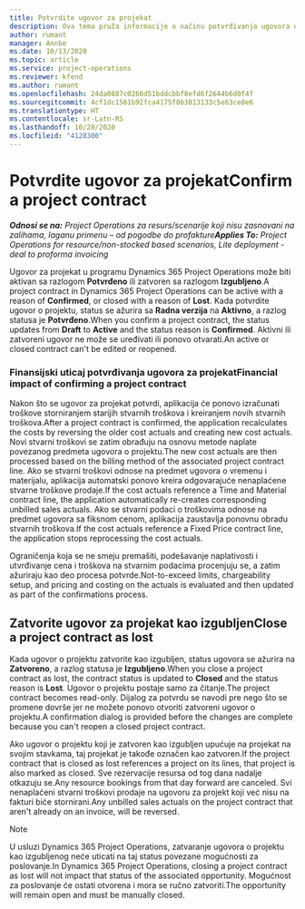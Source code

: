 ```yaml
---
title: Potvrdite ugovor za projekat
description: Ova tema pruža informacije o načinu potvrđivanja ugovora u usluzi Project Operations.
author: rumant
manager: Annbe
ms.date: 10/13/2020
ms.topic: article
ms.service: project-operations
ms.reviewer: kfend
ms.author: rumant
ms.openlocfilehash: 24da0887c0266d51bddcbbf8efd6f2644b6d0f4f
ms.sourcegitcommit: 4cf1dc1561b92fca4175f0b3813133c5e63ce8e6
ms.translationtype: HT
ms.contentlocale: sr-Latn-RS
ms.lasthandoff: 10/28/2020
ms.locfileid: "4128300"
---
```

# <a name="confirm-a-project-contract"></a><span data-ttu-id="1be06-103">Potvrdite ugovor za projekat</span><span class="sxs-lookup"><span data-stu-id="1be06-103">Confirm a project contract</span></span>

<span data-ttu-id="1be06-104">_**Odnosi se na:** Project Operations za resurs/scenarije koji nisu zasnovani na zalihama, laganu primenu – od pogodbe do profakture_</span><span class="sxs-lookup"><span data-stu-id="1be06-104">_**Applies To:** Project Operations for resource/non-stocked based scenarios, Lite deployment - deal to proforma invoicing_</span></span>

<span data-ttu-id="1be06-105">Ugovor za projekat u programu Dynamics 365 Project Operations može biti aktivan sa razlogom **Potvrđeno** ili zatvoren sa razlogom **Izgubljeno**.</span><span class="sxs-lookup"><span data-stu-id="1be06-105">A project contract in Dynamics 365 Project Operations can be active with a reason of **Confirmed**, or closed with a reason of **Lost**.</span></span> <span data-ttu-id="1be06-106">Kada potvrdite ugovor o projektu, status se ažurira sa **Radna verzija** na **Aktivno**, a razlog statusa je **Potvrđeno**.</span><span class="sxs-lookup"><span data-stu-id="1be06-106">When you confirm a project contract, the status updates from **Draft** to **Active** and the status reason is **Confirmed**.</span></span> <span data-ttu-id="1be06-107">Aktivni ili zatvoreni ugovor ne može se uređivati ili ponovo otvarati.</span><span class="sxs-lookup"><span data-stu-id="1be06-107">An active or closed contract can't be edited or reopened.</span></span> 

### <a name="financial-impact-of-confirming-a-project-contract"></a><span data-ttu-id="1be06-108">Finansijski uticaj potvrđivanja ugovora za projekat</span><span class="sxs-lookup"><span data-stu-id="1be06-108">Financial impact of confirming a project contract</span></span>

<span data-ttu-id="1be06-109">Nakon što se ugovor za projekat potvrdi, aplikacija će ponovo izračunati troškove storniranjem starijih stvarnih troškova i kreiranjem novih stvarnih troškova.</span><span class="sxs-lookup"><span data-stu-id="1be06-109">After a project contract is confirmed, the application recalculates the costs by reversing the older cost actuals and creating new cost actuals.</span></span> <span data-ttu-id="1be06-110">Novi stvarni troškovi se zatim obrađuju na osnovu metode naplate povezanog predmeta ugovora o projektu.</span><span class="sxs-lookup"><span data-stu-id="1be06-110">The new cost actuals are then processed based on the billing method of the associated project contract line.</span></span> <span data-ttu-id="1be06-111">Ako se stvarni troškovi odnose na predmet ugovora o vremenu i materijalu, aplikacija automatski ponovo kreira odgovarajuće nenaplaćene stvarne troškove prodaje.</span><span class="sxs-lookup"><span data-stu-id="1be06-111">If the cost actuals reference a Time and Material contract line, the application automatically re-creates corresponding unbilled sales actuals.</span></span> <span data-ttu-id="1be06-112">Ako se stvarni podaci o troškovima odnose na predmet ugovora sa fiksnom cenom, aplikacija zaustavlja ponovnu obradu stvarnih troškova.</span><span class="sxs-lookup"><span data-stu-id="1be06-112">If the cost actuals reference a Fixed Price contract line, the application stops reprocessing the cost actuals.</span></span>

<span data-ttu-id="1be06-113">Ograničenja koja se ne smeju premašiti, podešavanje naplativosti i utvrđivanje cena i troškova na stvarnim podacima procenjuju se, a zatim ažuriraju kao deo procesa potvrde.</span><span class="sxs-lookup"><span data-stu-id="1be06-113">Not-to-exceed limits, chargeability setup, and pricing and costing on the actuals is evaluated and then updated as part of the confirmations process.</span></span>

## <a name="close-a-project-contract-as-lost"></a><span data-ttu-id="1be06-114">Zatvorite ugovor za projekat kao izgubljen</span><span class="sxs-lookup"><span data-stu-id="1be06-114">Close a project contract as lost</span></span>

<span data-ttu-id="1be06-115">Kada ugovor o projektu zatvorite kao izgubljen, status ugovora se ažurira na **Zatvoreno**, a razlog statusa je **Izgubljeno**.</span><span class="sxs-lookup"><span data-stu-id="1be06-115">When you close a project contract as lost, the contract status is updated to **Closed** and the status reason is **Lost**.</span></span> <span data-ttu-id="1be06-116">Ugovor o projektu postaje samo za čitanje.</span><span class="sxs-lookup"><span data-stu-id="1be06-116">The project contract becomes read-only.</span></span> <span data-ttu-id="1be06-117">Dijalog za potvrdu se navodi pre nego što se promene dovrše jer ne možete ponovo otvoriti zatvoreni ugovor o projektu.</span><span class="sxs-lookup"><span data-stu-id="1be06-117">A confirmation dialog is provided before the changes are complete because you can't reopen a closed project contract.</span></span>

<span data-ttu-id="1be06-118">Ako ugovor o projektu koji je zatvoren kao izgubljen upućuje na projekat na svojim stavkama, taj projekat je takođe označen kao zatvoren.</span><span class="sxs-lookup"><span data-stu-id="1be06-118">If the project contract that is closed as lost references a project on its lines, that project is also marked as closed.</span></span> <span data-ttu-id="1be06-119">Sve rezervacije resursa od tog dana nadalje otkazuju se.</span><span class="sxs-lookup"><span data-stu-id="1be06-119">Any resource bookings from that day forward are canceled.</span></span> <span data-ttu-id="1be06-120">Svi nenaplaćeni stvarni troškovi prodaje na ugovoru za projekt koji već nisu na fakturi biće stornirani.</span><span class="sxs-lookup"><span data-stu-id="1be06-120">Any unbilled sales actuals on the project contract that aren't already on an invoice, will be reversed.</span></span>

> [!NOTE]
> <span data-ttu-id="1be06-121">U usluzi Dynamics 365 Project Operations, zatvaranje ugovora o projektu kao izgubljenog neće uticati na taj status povezane mogućnosti za poslovanje.</span><span class="sxs-lookup"><span data-stu-id="1be06-121">In Dynamics 365 Project Operations, closing a project contract as lost will not impact that status of the associated opportunity.</span></span> <span data-ttu-id="1be06-122">Mogućnost za poslovanje će ostati otvorena i mora se ručno zatvoriti.</span><span class="sxs-lookup"><span data-stu-id="1be06-122">The opportunity will remain open and must be manually closed.</span></span>
